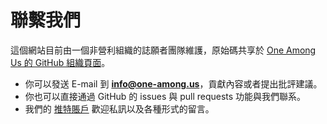 # 聯繫我們

這個網站目前由一個非營利組織的誌願者團隊維護，原始碼共享於 [One Among Us 的 GitHub 組織頁面](https://github.com/one-among-us)。

- 你可以發送 E-mail 到 **info@one-among.us**，貢獻內容或者提出批評建議。
- 你也可以直接通過 GitHub 的 issues 與 pull requests 功能與我們聯系。
- 我們的 [推特賬戶](https://twitter.com/oneamong_us) 歡迎私訊以及各種形式的留言。
